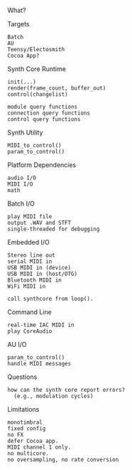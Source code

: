 What?

Targets

    Batch
    AU
    Teensy/Electosmith
    Cocoa App?

Synth Core Runtime

    init(...)
    render(frame_count, buffer_out)
    control(changelist)

    module query functions
    connection query functions
    control query functions

Synth Utility

    MIDI_to_control()
    param_to_control()

Platform Dependencies

    audio I/O
    MIDI I/O
    math

Batch I/O

    play MIDI file
    output .WAV and STFT
    single-threaded for debugging

Embedded I/O

    Stereo line out
    serial MIDI in
    USB MIDI in (device)
    USB MIDI in (host/OTG)
    Bluetooth MIDI in
    WiFi MIDI in

    call synthcore from loop().

Command Line

    real-time IAC MIDI in
    play CoreAudio

AU I/O

    param_to_control()
    handle MIDI messages

Questions

    how can the synth core report errors?
      (e.g., modulation cycles)

Limitations

    monotimbral
    fixed config
    no FX
    defer Cocoa app.
    MIDI channel 1 only.
    no multicore.
    no oversampling, no rate conversion
